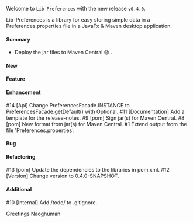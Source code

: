 Welcome to `Lib-Preferences` with the new release `v0.4.0`.

Lib-Preferences is a library for easy storing simple data in a 
Preferences.properties file in a JavaFx & Maven desktop application. 



#### Summary
* Deploy the jar files to Maven Central :smiley: .



#### New



#### Feature



#### Enhancement
#14 [Api] Change PreferencesFacade.INSTANCE to PreferencesFacade.getDefault() with Optional.
#11 [Documentation] Add a template for the release-notes.
#9 [pom] Sign jar(s) for Maven Central.
#8 [pom] New format from jar(s) for Maven Central.
#1 Extend output from the file 'Preferences.properties'.



#### Bug



#### Refactoring
#13 [pom] Update the dependencies to the libraries in pom.xml.
#12 [Version] Change version to 0.4.0-SNAPSHOT.



#### Additional
#10 [Internal] Add /todo/ to .gitignore.



Greetings
Naoghuman



[//]: # (Issues which will be integrated in this release)



[//]: # (Links)
